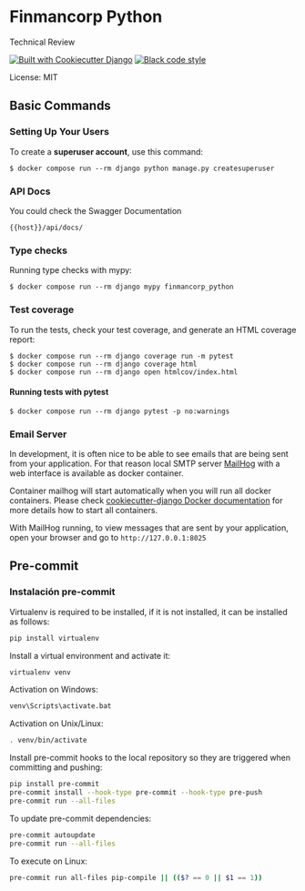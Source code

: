 # Finmancorp Python

Technical Review

[![Built with Cookiecutter Django](https://img.shields.io/badge/built%20with-Cookiecutter%20Django-ff69b4.svg?logo=cookiecutter)](https://github.com/cookiecutter/cookiecutter-django/)
[![Black code style](https://img.shields.io/badge/code%20style-black-000000.svg)](https://github.com/ambv/black)

License: MIT

## Basic Commands

### Setting Up Your Users

To create a **superuser account**, use this command:

    $ docker compose run --rm django python manage.py createsuperuser

### API Docs

You could check the Swagger Documentation

`{{host}}/api/docs/`

### Type checks

Running type checks with mypy:

    $ docker compose run --rm django mypy finmancorp_python

### Test coverage

To run the tests, check your test coverage, and generate an HTML coverage report:

    $ docker compose run --rm django coverage run -m pytest
    $ docker compose run --rm django coverage html
    $ docker compose run --rm django open htmlcov/index.html

#### Running tests with pytest

    $ docker compose run --rm django pytest -p no:warnings

### Email Server

In development, it is often nice to be able to see emails that are being sent from your application. For that reason local SMTP server [MailHog](https://github.com/mailhog/MailHog) with a web interface is available as docker container.

Container mailhog will start automatically when you will run all docker containers.
Please check [cookiecutter-django Docker documentation](http://cookiecutter-django.readthedocs.io/en/latest/deployment-with-docker.html) for more details how to start all containers.

With MailHog running, to view messages that are sent by your application, open your browser and go to `http://127.0.0.1:8025`

## Pre-commit

### Instalación pre-commit

Virtualenv is required to be installed, if it is not installed, it can be installed as follows:

```bash
pip install virtualenv
```

Install a virtual environment and activate it:

```bash
virtualenv venv
```

Activation on Windows:

```bash
venv\Scripts\activate.bat
```

Activation on Unix/Linux:

```bash
. venv/bin/activate
```

Install pre-commit hooks to the local repository so they are triggered when committing and pushing:

```bash
pip install pre-commit
pre-commit install --hook-type pre-commit --hook-type pre-push
pre-commit run --all-files
```

To update pre-commit dependencies:

```bash
pre-commit autoupdate
pre-commit run --all-files
```

To execute on Linux:

```bash
pre-commit run all-files pip-compile || (($? == 0 || $1 == 1))
```

